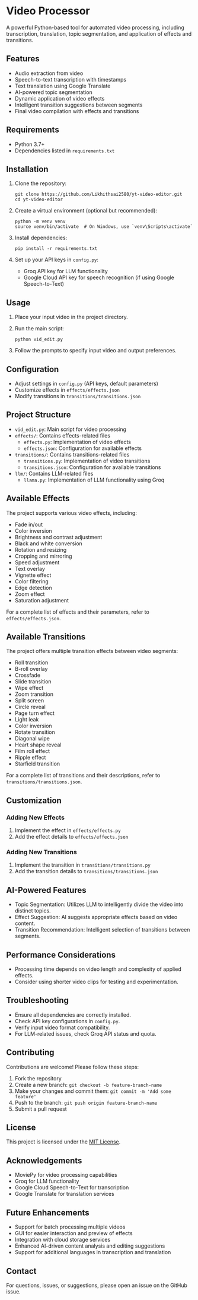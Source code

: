 # Video Processor

A powerful Python-based tool for automated video processing, including transcription, translation, topic segmentation, and application of effects and transitions.

## Features

- Audio extraction from video
- Speech-to-text transcription with timestamps
- Text translation using Google Translate
- AI-powered topic segmentation
- Dynamic application of video effects
- Intelligent transition suggestions between segments
- Final video compilation with effects and transitions

## Requirements

- Python 3.7+
- Dependencies listed in `requirements.txt`

## Installation

1. Clone the repository:
   ```
   git clone https://github.com/Likhithsai2580/yt-video-editor.git
   cd yt-video-editor
   ```

2. Create a virtual environment (optional but recommended):
   ```
   python -m venv venv
   source venv/bin/activate  # On Windows, use `venv\Scripts\activate`
   ```

3. Install dependencies:
   ```
   pip install -r requirements.txt
   ```

4. Set up your API keys in `config.py`:
   - Groq API key for LLM functionality
   - Google Cloud API key for speech recognition (if using Google Speech-to-Text)

## Usage

1. Place your input video in the project directory.

2. Run the main script:
   ```
   python vid_edit.py
   ```

3. Follow the prompts to specify input video and output preferences.

## Configuration

- Adjust settings in `config.py` (API keys, default parameters)
- Customize effects in `effects/effects.json`
- Modify transitions in `transitions/transitions.json`

## Project Structure

- `vid_edit.py`: Main script for video processing
- `effects/`: Contains effects-related files
  - `effects.py`: Implementation of video effects
  - `effects.json`: Configuration for available effects
- `transitions/`: Contains transitions-related files
  - `transitions.py`: Implementation of video transitions
  - `transitions.json`: Configuration for available transitions
- `llm/`: Contains LLM-related files
  - `llama.py`: Implementation of LLM functionality using Groq

## Available Effects

The project supports various video effects, including:

- Fade in/out
- Color inversion
- Brightness and contrast adjustment
- Black and white conversion
- Rotation and resizing
- Cropping and mirroring
- Speed adjustment
- Text overlay
- Vignette effect
- Color filtering
- Edge detection
- Zoom effect
- Saturation adjustment

For a complete list of effects and their parameters, refer to `effects/effects.json`.

## Available Transitions

The project offers multiple transition effects between video segments:

- Roll transition
- B-roll overlay
- Crossfade
- Slide transition
- Wipe effect
- Zoom transition
- Split screen
- Circle reveal
- Page turn effect
- Light leak
- Color inversion
- Rotate transition
- Diagonal wipe
- Heart shape reveal
- Film roll effect
- Ripple effect
- Starfield transition

For a complete list of transitions and their descriptions, refer to `transitions/transitions.json`.

## Customization

### Adding New Effects

1. Implement the effect in `effects/effects.py`
2. Add the effect details to `effects/effects.json`

### Adding New Transitions

1. Implement the transition in `transitions/transitions.py`
2. Add the transition details to `transitions/transitions.json`

## AI-Powered Features

- Topic Segmentation: Utilizes LLM to intelligently divide the video into distinct topics.
- Effect Suggestion: AI suggests appropriate effects based on video content.
- Transition Recommendation: Intelligent selection of transitions between segments.

## Performance Considerations

- Processing time depends on video length and complexity of applied effects.
- Consider using shorter video clips for testing and experimentation.

## Troubleshooting

- Ensure all dependencies are correctly installed.
- Check API key configurations in `config.py`.
- Verify input video format compatibility.
- For LLM-related issues, check Groq API status and quota.

## Contributing

Contributions are welcome! Please follow these steps:

1. Fork the repository
2. Create a new branch: `git checkout -b feature-branch-name`
3. Make your changes and commit them: `git commit -m 'Add some feature'`
4. Push to the branch: `git push origin feature-branch-name`
5. Submit a pull request

## License

This project is licensed under the [MIT License](LICENSE).

## Acknowledgements

- MoviePy for video processing capabilities
- Groq for LLM functionality
- Google Cloud Speech-to-Text for transcription
- Google Translate for translation services

## Future Enhancements

- Support for batch processing multiple videos
- GUI for easier interaction and preview of effects
- Integration with cloud storage services
- Enhanced AI-driven content analysis and editing suggestions
- Support for additional languages in transcription and translation

## Contact

For questions, issues, or suggestions, please open an issue on the GitHub issue.
